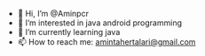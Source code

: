 - 👋 Hi, I’m @Aminpcr
- 👀 I’m interested in java android programming
- 🌱 I’m currently learning java
- 📫 How to reach me: amintahertalari@gmail.com

<!---
Aminpcr/Aminpcr is a ✨ special ✨ repository because its `README.md` (this file) appears on your GitHub profile.
You can click the Preview link to take a look at your changes.
--->

